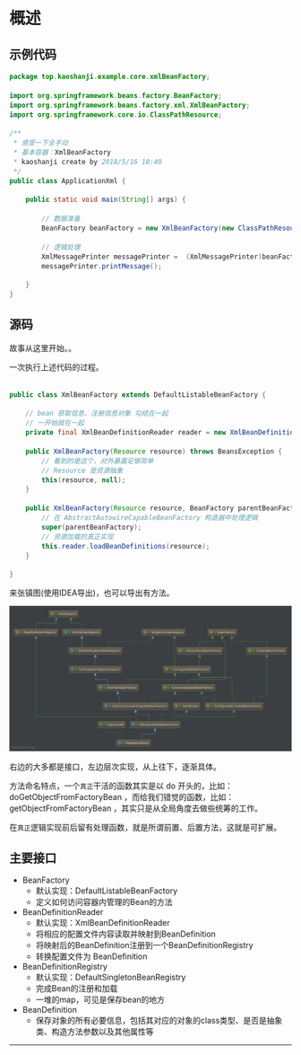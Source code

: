 #   概述

## 示例代码

```Java
package top.kaoshanji.example.core.xmlBeanFactory;

import org.springframework.beans.factory.BeanFactory;
import org.springframework.beans.factory.xml.XmlBeanFactory;
import org.springframework.core.io.ClassPathResource;

/**
 * 感受一下全手动
 * 基本容器：XmlBeanFactory
 * kaoshanji create by 2018/5/16 10:40
 */
public class ApplicationXml {

    public static void main(String[] args) {

        // 数据准备
        BeanFactory beanFactory = new XmlBeanFactory(new ClassPathResource("xmlBeanFactory.xml"));

        // 逻辑处理
        XmlMessagePrinter messagePrinter =  (XmlMessagePrinter)beanFactory.getBean("xmlMessagePrinter");
        messagePrinter.printMessage();

    }
}
```

##  源码

故事从这里开始。。

一次执行上述代码的过程。

```Java

public class XmlBeanFactory extends DefaultListableBeanFactory {

	// bean 获取信息、注册信息对象 勾结在一起
	// 一开始就在一起
	private final XmlBeanDefinitionReader reader = new XmlBeanDefinitionReader(this);

	public XmlBeanFactory(Resource resource) throws BeansException {
		// 看到的是这个，对外暴露足够简单
		// Resource 是资源抽象
		this(resource, null);
	}

	public XmlBeanFactory(Resource resource, BeanFactory parentBeanFactory) throws BeansException {
		// 在 AbstractAutowireCapableBeanFactory 构造器中处理逻辑
		super(parentBeanFactory);
		// 资源加载的真正实现
		this.reader.loadBeanDefinitions(resource);
	}

}

```

来张镇图(使用IDEA导出)，也可以导出有方法。

![XmlBeanFactory](images/XmlBeanFactory.png)

右边的大多都是接口，左边层次实现，从上往下，逐渐具体。

方法命名特点，一个`真正`干活的函数其实是以 do 开头的，比如： doGetObjectFromFactoryBean ，而给我们错觉的函数，比如： getObjectFromFactoryBean ，其实只是从全局角度去做些统筹的工作。

在`真正`逻辑实现前后留有处理函数，就是所谓前置、后置方法，这就是可扩展。

##  主要接口
-   BeanFactory
    -   默认实现：DefaultListableBeanFactory
    -   定义如何访问容器内管理的Bean的方法
-   BeanDefinitionReader
    -   默认实现：XmlBeanDefinitionReader
    -   将相应的配置文件内容读取并映射到BeanDefinition
    -   将映射后的BeanDefinition注册到一个BeanDefinitionRegistry
    -   转换配置文件为 BeanDefinition
-   BeanDefinitionRegistry
    -   默认实现：DefaultSingletonBeanRegistry
    -   完成Bean的注册和加载
    -   一堆的map，可见是保存bean的地方
-   BeanDefinition
    -   保存对象的所有必要信息，包括其对应的对象的class类型、是否是抽象类、构造方法参数以及其他属性等

----


